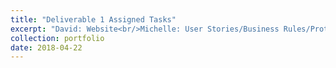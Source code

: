 ```yaml
---
title: "Deliverable 1 Assigned Tasks"
excerpt: "David: Website<br/>Michelle: User Stories/Business Rules/Prototype Redesign and Photo copy<br/>Jim: User Stories/Business Rules/Summary<br/>Caleb: Prototype Annoation"
collection: portfolio
date: 2018-04-22
---
```


